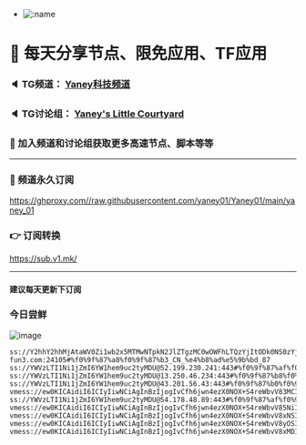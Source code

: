 +   ![:name](https://count.getloli.com/get/@yaney01?theme=gelbooru-h)

# 🚀 每天分享节点、限免应用、TF应用
### 🔈 TG频道： [Yaney科技频道](https://t.me/yaney_01) 
### 🔈 TG讨论组： [Yaney's Little Courtyard](https://t.me/+caB8IkK7JvMzM2I1)
### 🔔 加入频道和讨论组获取更多高速节点、脚本等等  
***
### 🔗  频道永久订阅
   https://ghproxy.com//raw.githubusercontent.com/yaney01/Yaney01/main/yaney_01
### 👉  订阅转换
   https://sub.v1.mk/
***
#### 建议每天更新下订阅
### 今日尝鲜
![image](https://github.com/yaney01/Yaney01/assets/53202722/fa796b73-cfb5-46f3-b915-5eafb8bc0940)


```
ss://Y2hhY2hhMjAtaWV0Zi1wb2x5MTMwNTpkN2JlZTgzMC0wOWFhLTQzYjItODk0NS0zYjM0MWI4Nzg3ZGI@p1.bxy-fun3.com:24105#%f0%9f%87%a8%f0%9f%87%b3_CN_%e4%b8%ad%e5%9b%bd_87
ss://YWVzLTI1Ni1jZmI6YW1hem9uc2tyMDU@52.199.230.241:443#%f0%9f%87%af%f0%9f%87%b5_JP_%e6%97%a5%e6%9c%ac_3
ss://YWVzLTI1Ni1jZmI6YW1hem9uc2tyMDU@13.250.46.234:443#%f0%9f%87%b8%f0%9f%87%ac_SG_%e6%96%b0%e5%8a%a0%e5%9d%a1_126
ss://YWVzLTI1Ni1jZmI6YW1hem9uc2tyMDU@43.201.56.43:443#%f0%9f%87%b0%f0%9f%87%b7_KR_%e9%9f%a9%e5%9b%bd_89
vmess://ew0KICAidiI6ICIyIiwNCiAgInBzIjogIvCfh6jwn4ezX0NOX+S4reWbvV83MCIsDQogICJhZGQiOiAibWYxNmZ4Lm1pY2xvdWQuYnV6eiIsDQogICJwb3J0IjogIjQ2MDE2IiwNCiAgImlkIjogIjhhNDc1ZWEyLTljZWEtNDdjNi05ZDVhLTlkZjQxNDVjODkzNCIsDQogICJhaWQiOiAiMCIsDQogICJzY3kiOiAiYXV0byIsDQogICJuZXQiOiAid3MiLA0KICAidHlwZSI6ICJub25lIiwNCiAgImhvc3QiOiAibWYxNmZ4Lm1pY2xvdWQuYnV6eiIsDQogICJwYXRoIjogIi96aC1jbiIsDQogICJ0bHMiOiAiIiwNCiAgInNuaSI6ICIiDQp9
ss://YWVzLTI1Ni1jZmI6YW1hem9uc2tyMDU@54.178.48.89:443#%f0%9f%87%af%f0%9f%87%b5_JP_%e6%97%a5%e6%9c%ac_116
vmess://ew0KICAidiI6ICIyIiwNCiAgInBzIjogIvCfh6jwn4ezX0NOX+S4reWbvV85NiIsDQogICJhZGQiOiAiMjIua2NjaWMycGEueHl6IiwNCiAgInBvcnQiOiAiNTAwMjIiLA0KICAiaWQiOiAiNWMzZDYwYzEtZWMyYi00MWY0LWJkMjItYjczMzZkN2UzN2JiIiwNCiAgImFpZCI6ICIwIiwNCiAgInNjeSI6ICJhdXRvIiwNCiAgIm5ldCI6ICJ0Y3AiLA0KICAidHlwZSI6ICJub25lIiwNCiAgImhvc3QiOiAiIiwNCiAgInBhdGgiOiAiIiwNCiAgInRscyI6ICIiLA0KICAic25pIjogIiINCn0=
vmess://ew0KICAidiI6ICIyIiwNCiAgInBzIjogIvCfh6jwn4ezX0NOX+S4reWbvV8xNSIsDQogICJhZGQiOiAiMzYuMTQwLjEwMi4xMSIsDQogICJwb3J0IjogIjUwMDE2IiwNCiAgImlkIjogIjVjM2Q2MGMxLWVjMmItNDFmNC1iZDIyLWI3MzM2ZDdlMzdiYiIsDQogICJhaWQiOiAiMCIsDQogICJzY3kiOiAiYXV0byIsDQogICJuZXQiOiAidGNwIiwNCiAgInR5cGUiOiAibm9uZSIsDQogICJob3N0IjogIiIsDQogICJwYXRoIjogIiIsDQogICJ0bHMiOiAiIiwNCiAgInNuaSI6ICIiDQp9
vmess://ew0KICAidiI6ICIyIiwNCiAgInBzIjogIvCfh6jwn4ezX0NOX+S4reWbvV8yOSIsDQogICJhZGQiOiAiNDEua2NjaWMycGEueHl6IiwNCiAgInBvcnQiOiAiNTAwNDEiLA0KICAiaWQiOiAiNWMzZDYwYzEtZWMyYi00MWY0LWJkMjItYjczMzZkN2UzN2JiIiwNCiAgImFpZCI6ICIwIiwNCiAgInNjeSI6ICJhdXRvIiwNCiAgIm5ldCI6ICJ0Y3AiLA0KICAidHlwZSI6ICJub25lIiwNCiAgImhvc3QiOiAiIiwNCiAgInBhdGgiOiAiIiwNCiAgInRscyI6ICIiLA0KICAic25pIjogIiINCn0=
vmess://ew0KICAidiI6ICIyIiwNCiAgInBzIjogIvCfh6jwn4ezX0NOX+S4reWbvV8xMDIiLA0KICAiYWRkIjogIjA4LmtjY2ljMnBhLnh5eiIsDQogICJwb3J0IjogIjUwMDA4IiwNCiAgImlkIjogIjVjM2Q2MGMxLWVjMmItNDFmNC1iZDIyLWI3MzM2ZDdlMzdiYiIsDQogICJhaWQiOiAiMCIsDQogICJzY3kiOiAiYXV0byIsDQogICJuZXQiOiAidGNwIiwNCiAgInR5cGUiOiAibm9uZSIsDQogICJob3N0IjogIiIsDQogICJwYXRoIjogIiIsDQogICJ0bHMiOiAiIiwNCiAgInNuaSI6ICIiDQp9
